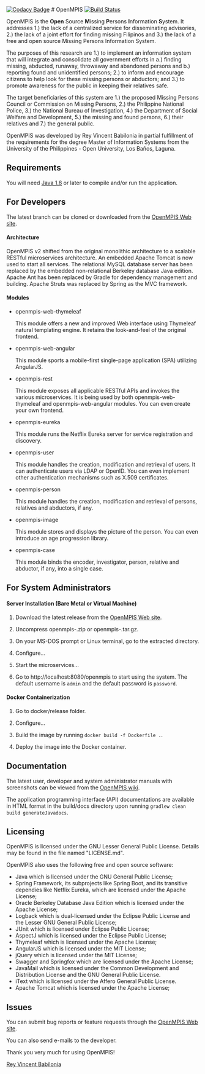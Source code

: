 [![Codacy Badge](https://api.codacy.com/project/badge/Grade/0cab1930166340a198fbd892c3284221)](https://app.codacy.com/app/rvbabilonia/openmpis?utm_source=github.com&utm_medium=referral&utm_content=rvbabilonia/openmpis&utm_campaign=Badge_Grade_Dashboard)
﻿# OpenMPIS [![Build Status](https://travis-ci.org/rvbabilonia/openmpis.svg?branch=2.0)](https://travis-ci.org/rvbabilonia/openmpis)

OpenMPIS is the **Open** Source **M**issing **P**ersons **I**nformation **S**ystem. 
It addresses 1.) the lack of a centralized service for disseminating advisories,
2.) the lack of a joint effort for finding missing Filipinos and 3.) the lack of a
free and open source Missing Persons Information System.

The purposes of this research are 1.) to implement an information system
that will integrate and consolidate all government efforts in a.) finding
missing, abducted, runaway, throwaway and abandoned persons and b.)
reporting found and unidentified persons; 2.) to inform and encourage
citizens to help look for these missing persons or abductors; and 3.) to
promote awareness for the public in keeping their relatives safe.

The target beneficiaries of this system are 1.) the proposed Missing Persons
Council or Commission on Missing Persons, 2.) the Philippine National Police,
3.) the National Bureau of Investigation, 4.) the Department of Social
Welfare and Development, 5.) the missing and found persons, 6.) their
relatives and 7.) the general public.

OpenMPIS was developed by Rey Vincent Babilonia in partial fulfillment of
the requirements for the degree Master of Information Systems from the
University of the Philippines - Open University, Los Baños, Laguna.

## Requirements

You will need [Java 1.8](http://www.oracle.com/technetwork/java/javase/downloads/index.html) or later to compile 
and/or run the application.

## For Developers

The latest branch can be cloned or downloaded from the [OpenMPIS Web site](https://github.com/rvbabilonia/openmpis).

#### Architecture

OpenMPIS v2 shifted from the original monolithic architecture to a scalable RESTful microservices architecture. An 
embedded Apache Tomcat is now used to start all services. The relational MySQL database server has been replaced by 
the embedded non-relational Berkeley database Java edition. Apache Ant has been replaced by Gradle for dependency 
management and building. Apache Struts was replaced by Spring as the MVC framework.

#### Modules

* openmpis-web-thymeleaf

    This module offers a new and improved Web interface using Thymeleaf natural templating engine. It retains the 
    look-and-feel of the original frontend.

* openmpis-web-angular

    This module sports a mobile-first single-page application (SPA) utilizing AngularJS.
    
* openmpis-rest

    This module exposes all applicable RESTful APIs and invokes the various microservices. It is being used by both 
    openmpis-web-thymeleaf and openmpis-web-angular modules. You can even create your own frontend.
            
* openmpis-eureka

    This module runs the Netflix Eureka server for service registration and discovery.
    
* openmpis-user

    This module handles the creation, modification and retrieval of users. It can authenticate users via LDAP or 
    OpenID. You can even implement other authentication mechanisms such as X.509 certificates.
    
* openmpis-person

    This module handles the creation, modification and retrieval of persons, relatives and abductors, if any.
    
* openmpis-image

    This module stores and displays the picture of the person. You can even introduce an age progression library.
    
* openmpis-case

    This module binds the encoder, investigator, person, relative and abductor, if any, into a single case.

## For System Administrators

#### Server Installation (Bare Metal or Virtual Machine)

1. Download the latest release from the [OpenMPIS Web site](https://github.com/rvbabilonia/openmpis/releases).

2. Uncompress openmpis-<version>.zip or openmpis-<version>.tar.gz.

3. On your MS-DOS prompt or Linux terminal, go to the extracted directory.

4. Configure...

5. Start the microservices...

6. Go to http://localhost:8080/openmpis to start using the system. The default username is `admin` and the default 
password is `password`.

#### Docker Containerization

1. Go to docker/release folder.

2. Configure...

3. Build the image by running `docker build -f Dockerfile .`.

4. Deploy the image into the Docker container.
    
## Documentation

The latest user, developer and system administrator manuals with screenshots can be viewed from the
[OpenMPIS wiki](https://github.com/rvbabilonia/openmpis/wiki).

The application programming interface (API) documentations are available in HTML format in the build/docs directory 
upon running `gradlew clean build generateJavadocs`.

## Licensing

OpenMPIS is licensed under the GNU Lesser General Public License. Details may be found in the file named "LICENSE.md".

OpenMPIS also uses the following free and open source software:
* Java which is licensed under the GNU General Public License;
* Spring Framework, its subprojects like Spring Boot, and its transitive dependies like Netflix Eureka, which are 
licensed under the Apache License;
* Oracle Berkeley Database Java Edition which is licensed under the Apache License;
* Logback which is dual-licensed under the Eclipse Public License and the Lesser GNU General Public License;
* JUnit which is licensed under Eclipse Public License;
* AspectJ which is licensed under the Eclipse Public License;
* Thymeleaf which is licensed under the Apache License;
* AngularJS which is licensed under the MIT License;
* jQuery which is licensed under the MIT License;
* Swagger and Springfox which are licensed under the Apache License;
* JavaMail which is licensed under the Common Development and Distribution License and the GNU General Public License.
* iText which is licensed under the Affero General Public License.
* Apache Tomcat which is licensed under the Apache License;

## Issues

You can submit bug reports or feature requests through the [OpenMPIS Web site](https://github.com/rvbabilonia/openmpis/issues).

You can also send e-mails to the developer.



Thank you very much for using OpenMPIS!

[Rey Vincent Babilonia](mailto:rvbabilonia@gmail.com)
